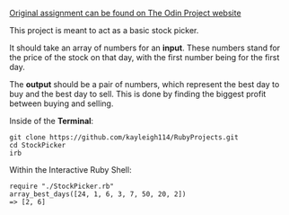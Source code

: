[Original assignment can be found on The Odin Project website](https://www.theodinproject.com/courses/ruby-programming/lessons/building-blocks)

This project is meant to act as a basic stock picker.


It should take an array of numbers for an **input**.
These numbers stand for the price of the stock on that day,
with the first number being for the first day.


The **output** should be a pair of numbers,
which represent the best day to buy and the best day to sell.
This is done by finding the biggest profit between buying and selling.



Inside of the **Terminal**:


```
git clone https://github.com/kayleigh114/RubyProjects.git
cd StockPicker
irb
```



Within the Interactive Ruby Shell:
```
require "./StockPicker.rb"
array_best_days([24, 1, 6, 3, 7, 50, 20, 2])
=> [2, 6]
```
